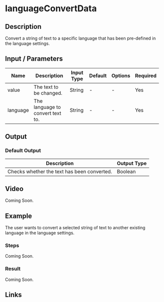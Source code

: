 # languageConvertData

## Description

Convert a string of text to a specific language that has been pre-defined in the language settings.

## Input / Parameters

| Name | Description | Input Type | Default | Options | Required |
| ------ | ------ | ------ | ------ | ------ | ------ |
| value | The text to be changed. | String | - | - | Yes |
| language | The language to convert text to. | String | - | - | Yes | 

## Output

### Default Output

| Description | Output Type |
| ------ | ------ |
| Checks whether the text has been converted. | Boolean |


## Video

Coming Soon.

## Example

The user wants to convert a selected string of text to another existing language in the language settings.

### Steps

Coming Soon.

### Result

Coming Soon.

## Links

